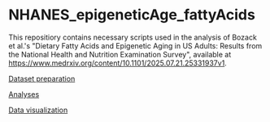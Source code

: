 # NHANES_epigeneticAge_fattyAcids

This repositiory contains necessary scripts used in the analysis of Bozack et al.'s "Dietary Fatty Acids and Epigenetic Aging in US Adults: Results from the National Health and Nutrition Examination Survey", available at https://www.medrxiv.org/content/10.1101/2025.07.21.25331937v1.

<a href="https://annebozack.github.io/NHANES_epigeneticAge_fattyAcids/NHANES_fatty-acids_dataset.html">Dataset preparation</a> 

<a href="https://annebozack.github.io/NHANES_epigeneticAge_fattyAcids/html/NHANES_fatty-acids_analyses">Analyses</a> 

<a href="https://annebozack.github.io/NHANES_epigeneticAge_fattyAcids/html/NHANES_fatty-acids_plotting">Data visualization</a> 
